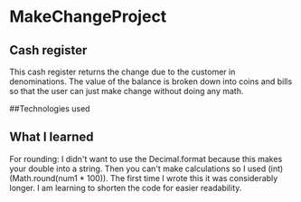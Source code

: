 # MakeChangeProject


## Cash register
This cash register returns the change due to the customer in denominations. The value of the balance is broken down into coins and bills so that the user can just make change without doing any math.

##Technologies used


## What I learned
For rounding: I didn't want to use the Decimal.format because this makes your double into a string. Then you can't make calculations so I used (int)(Math.round(num1 * 100)). 
The first time I wrote this it was considerably longer. I am learning to shorten the code for easier readability. 